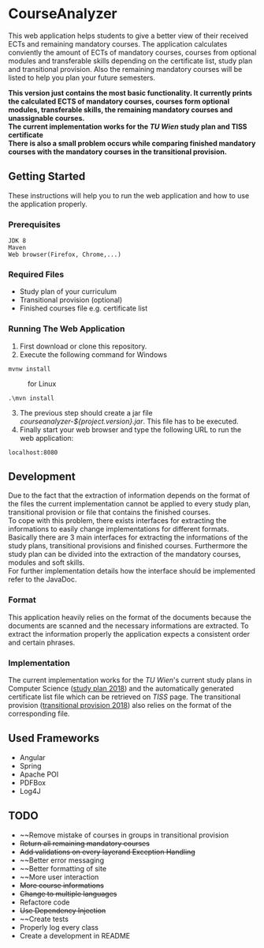 # CourseAnalyzer

This web application helps students to give a better view of their received ECTs and remaining mandatory courses. The application calculates conviently the amount of ECTs of mandatory courses, courses from optional modules and transferable skills depending on the certificate list, study plan and transitional provision. Also the remaining mandatory courses will be listed to help you plan your future semesters.

**This version just contains the most basic functionality. It currently prints the calculated ECTS of mandatory courses, courses form optional modules, transferable skills, the remaining mandatory courses and unassignable courses.**\
**The current implementation works for the *TU Wien* study plan and TISS certificate**\
**There is also a small problem occurs while comparing finished mandatory courses with the mandatory courses in the transitional provision.**

## Getting Started

These instructions will help you to run the web application and how to use the application properly.

### Prerequisites

```
JDK 8
Maven
Web browser(Firefox, Chrome,...)
```

### Required Files

* Study plan of your curriculum
* Transitional provision (optional)
* Finished courses file e.g. certificate list

### Running The Web Application

1) First download or clone this repository. 
2) Execute the following command for Windows
```
mvnw install
```
&nbsp;&nbsp;&nbsp;&nbsp;&nbsp;&nbsp;&nbsp;&nbsp;&nbsp;&nbsp;for Linux
```
.\mvn install
```

3) The previous step should create a jar file *courseanalyzer-${project.version}.jar*. This file has to be executed.
4) Finally start your web browser and type the following URL to run the web application:
```
localhost:8080
```


## Development

Due to the fact that the extraction of information depends on the format of the files the current implementation cannot be applied to every study plan, transitional provision or file that contains the finished courses.\
To cope with this problem, there exists interfaces for extracting the informations to easily change implementations for different formats. Basically there are 3 main interfaces for extracting the informations of the study plans, transitional provisions and finished courses. Furthermore the study plan can be divided into the extraction of the mandatory courses, modules and soft skills.\
For further implementation details how the interface should be implemented refer to the JavaDoc.

### Format

This application heavily relies on the format of the documents because the documents are scanned and the necessary informations are extracted. To extract the information properly the application expects a consistent order and certain phrases.

### Implementation

The current implementation works for the *TU Wien*'s current study plans in Computer Science ([study plan 2018](http://www.informatik.tuwien.ac.at/studium/angebot/studienplaene/informatik-archiv/informatik-studienplan-2018)) and the automatically generated certificate list file which can be retrieved on *TISS* page. The transitional provision ([transitional provision 2018](http://www.informatik.tuwien.ac.at/studium/angebot/studienplaene/informatik-archiv/informatik-uebergang-2018)) also relies on the format of the corresponding file.

## Used Frameworks

* Angular
* Spring
* Apache POI
* PDFBox
* Log4J

## TODO

* ~~Remove mistake of courses in groups in transitional provision
* ~~Return all remaining mandatory courses~~
* ~~Add validations on every layerand Exception Handling~~
* ~~Better error messaging
* ~~Better formatting of site
* ~~More user interaction
* ~~More course informations~~
* ~~Change to multiple languages~~
* Refactore code
* ~~Use Dependency Injection~~
* ~~Create tests
* Properly log every class
* Create a development in README